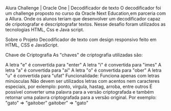 Alura Challenge  | Oracle One | Decodificador de texto
O decodificador foi um challenge proposto no curso da Oracle Next Education,em parceria com a Allura.
Onde os alunos teriam que desenvolver um decodificador capaz de cripotografar e descriptografar textos.
Nesse desafio foram utilizados as tecnologias HTML, Css e Java script.

Sobre o Projeto
Decodificador de texto com design responsivo feito em HTML, CSS e JavaScript.

Chave de Criptografia
As "chaves" de criptografia utilizadas são:

A letra "e" é convertida para "enter"
A letra "i" é convertida para "imes"
A letra "a" é convertida para "ai"
A letra "o" é convertida para "ober"
A letra "u" é convertida para "ufat"
Funcionalidade:
Funciona apenas com letras minúsculas
Não devem ser utilizados letras com acentos nem caracteres especiais, por exlemplo: ponto, vírgula, hastag, arroba, entre outros
É possível converter uma palavra para a versão criptografada e também retornar uma palavra criptografada para a versão original.
Por exemplo: "gato" => "gaitober" gaitober" => "gato"


